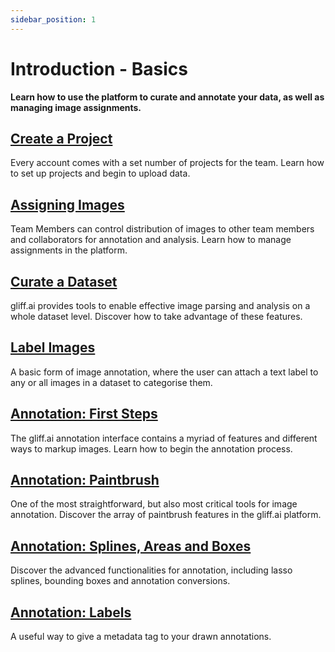 ```yaml
---
sidebar_position: 1
---
```


# Introduction - Basics

**Learn how to use the platform to curate and annotate your data, as well as managing image assignments.**

## [Create a Project](../getstarted/createproject)

Every account comes with a set number of projects for the team.
Learn how to set up projects and begin to upload data.

## [Assigning Images](assign)

Team Members can control distribution of images to other team members and collaborators for annotation and analysis.
Learn how to manage assignments in the platform.

## [Curate a Dataset](curatedata)

gliff.ai provides tools to enable effective image parsing and analysis on a whole dataset level.
Discover how to take advantage of these features.

## [Label Images](imagelabels)

A basic form of image annotation, where the user can attach a text label to any or all images in a dataset to categorise them.

## [Annotation: First Steps](firststeps)

The gliff.ai annotation interface contains a myriad of features and different ways to markup images.
Learn how to begin the annotation process.

## [Annotation: Paintbrush](paintbrush)

One of the most straightforward, but also most critical tools for image annotation.
Discover the array of paintbrush features in the gliff.ai platform.

## [Annotation: Splines, Areas and Boxes](splines)

Discover the advanced functionalities for annotation, including lasso splines, bounding boxes and annotation conversions.

## [Annotation: Labels](labels)

A useful way to give a metadata tag to your drawn annotations.
